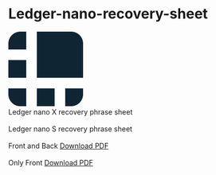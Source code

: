 # Ledger-nano-recovery-sheet 
<img src="https://raw.githubusercontent.com/rajaahirwarofficial/Ledger-nano-recovery-sheet/main/images/ledger_logo.png" style="width:150px; height:150px;">
<br>Ledger nano X recovery phrase sheet</br>
<br>Ledger nano S recovery phrase sheet</br>
<br>Front and Back <a href="https://github.com/rajaahirwarofficial/Ledger-nano-recovery-sheet/raw/main/Ledger-Nano-S-Recovery-sheet.pdf">Download PDF</a></br>
<br>Only Front <a href="https://github.com/rajaahirwarofficial/Ledger-nano-recovery-sheet/raw/main/Ledger-Recovery-Sheet.pdf">Download PDF</a></br>
